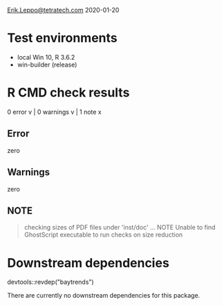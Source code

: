 Erik.Leppo@tetratech.com
2020-01-20

# Test environments
* local Win 10, R 3.6.2
* win-builder (release)

# R CMD check results

0 error v | 0 warnings v | 1 note x

## Error
zero

## Warnings
zero

## NOTE
> checking sizes of PDF files under 'inst/doc' ... NOTE
  Unable to find GhostScript executable to run checks on size reduction

# Downstream dependencies
devtools::revdep("baytrends")

There are currently no downstream dependencies for this package.

